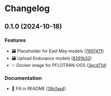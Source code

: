 # Changelog

## 0.1.0 (2024-10-18)


### Features

* :card_file_box: Placeholder for East Mey models ([769747f](https://github.com/ImperialCollegeLondon/StrataTrapper-models/commit/769747f5c506454e5571b91fb7ee162a3766e0db))
* :card_file_box: Upload Endurance models ([8261b32](https://github.com/ImperialCollegeLondon/StrataTrapper-models/commit/8261b323970f9b5abe18418a9f567e32e41052ac))
* :sparkles: Docker image for PFLOTRAN-OGS ([3ecd71d](https://github.com/ImperialCollegeLondon/StrataTrapper-models/commit/3ecd71df474201d99dc9c0a04ab5aea8e97c96b9))


### Documentation

* :memo: Fill in README ([39cfaa4](https://github.com/ImperialCollegeLondon/StrataTrapper-models/commit/39cfaa4c1e70e8bdb527538e32cdaf19c7cf073a))
